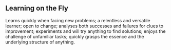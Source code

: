 ## Learning on the Fly

Learns quickly when facing new problems; a relentless and versatile learner; open to change; analyses both successes and failures for clues to improvement; experiments and will try anything to find solutions; enjoys the challenge of unfamiliar tasks; quickly grasps the essence and the underlying structure of anything.